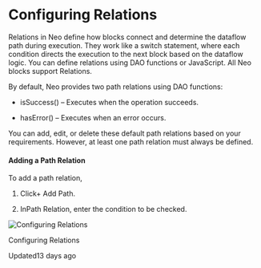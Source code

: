 # Configuring Relations

Relations in Neo define how blocks connect and determine the dataflow path during execution. They work like a switch statement, where each condition directs the execution to the next block based on the dataflow logic. You can define relations using DAO functions or JavaScript. All Neo blocks support Relations.

By default, Neo provides two path relations using DAO functions:

- isSuccess() – Executes when the operation succeeds.

- hasError() – Executes when an error occurs.

You can add, edit, or delete these default path relations based on your requirements. However, at least one path relation must always be defined.

#### Adding a Path Relation

To add a path relation,

1. Click+ Add Path.

2. InPath Relation, enter the condition to be checked.

![Configuring Relations](https://files.readme.io/50e3b58ab8f7a5fb47a11aea8b0d08d05f88f4e642e63f6da5c442bc355a4ba2-Relations.png)

Configuring Relations

Updated13 days ago